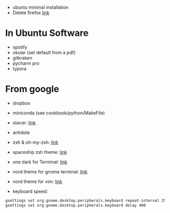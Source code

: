 - ubuntu minimal installation
- Delete firefox [link](https://askubuntu.com/questions/16758/removing-firefox-in-ubuntu-with-all-add-ons-like-it-never-existed)

# In Ubuntu Software
- spotify
- okular (set default from a pdf)
- gitkraken
- pycharm pro
- typora

# From google
- dropbox
- miniconda (see cookbook/python/MakeFile)
- stacer: [link](https://github.com/oguzhaninan/Stacer)
- antidote
- zsh & oh-my-zsh: [link](https://medium.com/wearetheledger/oh-my-zsh-made-for-cli-lovers-installation-guide-3131ca5491fb)
- spaceship zsh theme: [link](https://github.com/denysdovhan/spaceship-prompt)
- one dark for Terminal: [link](https://github.com/denysdovhan/one-gnome-terminal)
- nord theme for gnome terminal: [link](https://github.com/arcticicestudio/nord-gnome-terminal)
- nord theme for vim: [link](https://github.com/arcticicestudio/nord-vim)

- keyboard speed:

```bash
gsettings set org.gnome.desktop.peripherals.keyboard repeat-interval 25
gsettings set org.gnome.desktop.peripherals.keyboard delay 400
```
